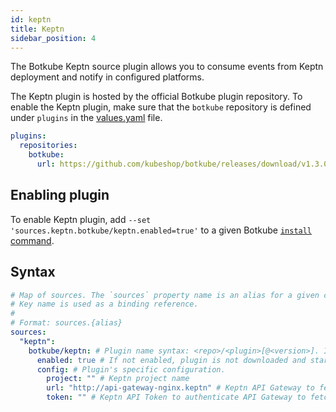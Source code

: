 ```yaml
---
id: keptn
title: Keptn
sidebar_position: 4
---
```


The Botkube Keptn source plugin allows you to consume events from Keptn deployment and notify in configured platforms.

The Keptn plugin is hosted by the official Botkube plugin repository. To enable the Keptn plugin, make sure that the `botkube` repository is defined under `plugins` in the [values.yaml](https://github.com/kubeshop/botkube/blob/main/helm/botkube/values.yaml) file.

```yaml
plugins:
  repositories:
    botkube:
      url: https://github.com/kubeshop/botkube/releases/download/v1.3.0/plugins-index.yaml
```

## Enabling plugin

To enable Keptn plugin, add `--set 'sources.keptn.botkube/keptn.enabled=true'` to a given Botkube [`install` command](../../cli/commands/botkube_install.md).

## Syntax

```yaml
# Map of sources. The `sources` property name is an alias for a given configuration.
# Key name is used as a binding reference.
#
# Format: sources.{alias}
sources:
  "keptn":
    botkube/keptn: # Plugin name syntax: <repo>/<plugin>[@<version>]. If version is not provided, the latest version from repository is used.
      enabled: true # If not enabled, plugin is not downloaded and started.
      config: # Plugin's specific configuration.
        project: "" # Keptn project name
        url: "http://api-gateway-nginx.keptn" # Keptn API Gateway to fetch events.
        token: "" # Keptn API Token to authenticate API Gateway to fetch events.
```

